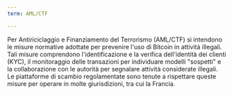 ```yaml
---
term: AML/CTF

---
```

Per Antiriciclaggio e Finanziamento del Terrorismo (AML/CTF) si intendono le misure normative adottate per prevenire l'uso di Bitcoin in attività illegali. Tali misure comprendono l'identificazione e la verifica dell'identità dei clienti (KYC), il monitoraggio delle transazioni per individuare modelli "sospetti" e la collaborazione con le autorità per segnalare attività considerate illegali. Le piattaforme di scambio regolamentate sono tenute a rispettare queste misure per operare in molte giurisdizioni, tra cui la Francia.